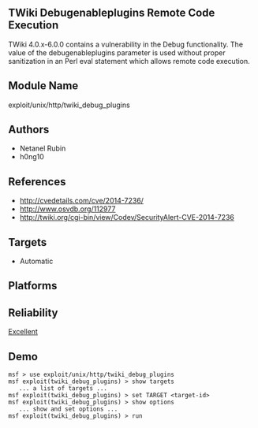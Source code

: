 ## TWiki Debugenableplugins Remote Code Execution

TWiki 4.0.x-6.0.0 contains a vulnerability in the Debug 
functionality. The value of the debugenableplugins parameter 
is used without proper sanitization in an Perl eval 
statement which allows remote code execution.


## Module Name
exploit/unix/http/twiki_debug_plugins

## Authors
* Netanel Rubin
* h0ng10


## References
* http://cvedetails.com/cve/2014-7236/
* http://www.osvdb.org/112977
* http://twiki.org/cgi-bin/view/Codev/SecurityAlert-CVE-2014-7236



## Targets
* Automatic


## Platforms


## Reliability
[Excellent](https://github.com/rapid7/metasploit-framework/wiki/Exploit-Ranking)

## Demo

```
msf > use exploit/unix/http/twiki_debug_plugins
msf exploit(twiki_debug_plugins) > show targets
   ... a list of targets ...
msf exploit(twiki_debug_plugins) > set TARGET <target-id>
msf exploit(twiki_debug_plugins) > show options
   ... show and set options ...
msf exploit(twiki_debug_plugins) > run
```
    
    
